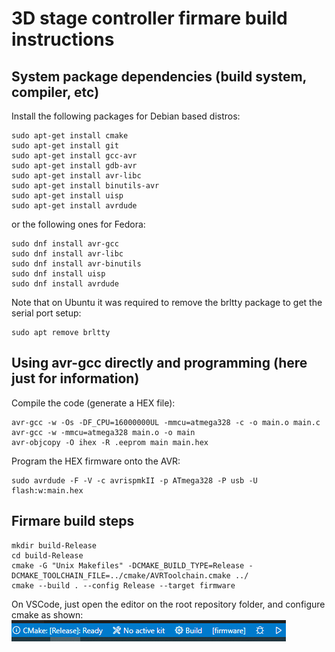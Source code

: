 # 3D stage controller firmare build instructions

## System package dependencies (build system, compiler, etc)
Install the following packages for Debian based distros:
```
sudo apt-get install cmake
sudo apt-get install git
sudo apt-get install gcc-avr
sudo apt-get install gdb-avr
sudo apt-get install avr-libc
sudo apt-get install binutils-avr
sudo apt-get install uisp
sudo apt-get install avrdude
```
or the following ones for Fedora:
```
sudo dnf install avr-gcc
sudo dnf install avr-libc
sudo dnf install avr-binutils
sudo dnf install uisp
sudo dnf install avrdude
```
Note that on Ubuntu it was required to remove the brltty package to get the serial port setup:
```
sudo apt remove brltty
```
## Using avr-gcc directly and programming (here just for information)
Compile the code (generate a HEX file):
```
avr-gcc -w -Os -DF_CPU=16000000UL -mmcu=atmega328 -c -o main.o main.c
avr-gcc -w -mmcu=atmega328 main.o -o main
avr-objcopy -O ihex -R .eeprom main main.hex
```
Program the HEX firmware onto the AVR:
```
sudo avrdude -F -V -c avrispmkII -p ATmega328 -P usb -U flash:w:main.hex
```

## Firmare build steps
```
mkdir build-Release
cd build-Release
cmake -G "Unix Makefiles" -DCMAKE_BUILD_TYPE=Release -DCMAKE_TOOLCHAIN_FILE=../cmake/AVRToolchain.cmake ../
cmake --build . --config Release --target firmware
```

On VSCode, just open the editor on the root repository folder, and configure cmake as shown:
![](./doc/img/vscode_config.PNG)
